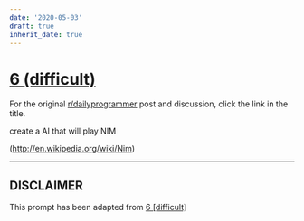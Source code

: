 ```yaml
---
date: '2020-05-03'
draft: true
inherit_date: true
---
```


# [6 (difficult)](https://www.reddit.com/r/dailyprogrammer/comments/pp7vo/2142012_challenge_6_difficult/)

For the original [r/dailyprogrammer](https://www.reddit.com/r/dailyprogrammer/) post and discussion, click the link in the title.

create a AI that will play NIM

(http://en.wikipedia.org/wiki/Nim)

----
## **DISCLAIMER**
This prompt has been adapted from [6 [difficult]](https://www.reddit.com/r/dailyprogrammer/comments/pp7vo/2142012_challenge_6_difficult/
)
